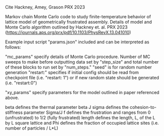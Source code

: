 Cite Hackney, Amey, Grason PRX 2023

Markov chain Monte Carlo code to study finite-temperature behavior of lattice model of geometrically frustrated assembly.
Details of model and Monte Carlo algorithm outlined by Hackney et. al. PRX 2023 (https://journals.aps.org/prx/pdf/10.1103/PhysRevX.13.041010)

Example input script "params.json" included and can be interpreted as follows:

"mc_params" specify details of Monte Carlo procedure.
  Number of MC sweeps to make before outputting data set by "step_size" and total number of these blocks to run set by "num_steps."
  "seed" is for random number generation
  "restart:" specifies if initial config should be read from checkpoint file (i.e. "restart: 1") or if new random state should be generated (i.e. "restart:0")

"xy_params" specify parameters for the model outlined in paper referenced above.

  beta defines the thermal parameter beta J
  sigma defines the cohesion-to-stiffness parameter Sigma/J
  f defines the frustration and ranges from 0 (unfrustrated) to 1/2 (fully frustrated)
  length defines the length, L, of the L by L square lattice
  and Phi defines the fraction of occupied lattice sites (i.e. number of particles / L*L)

